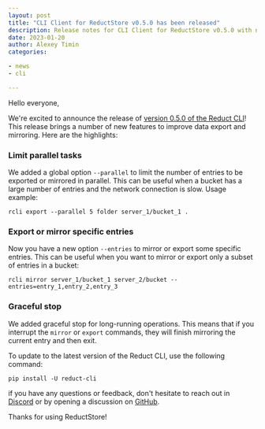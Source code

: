 ```yaml
---
layout: post
title: "CLI Client for ReductStore v0.5.0 has been released"
description: Release notes for CLI Client for ReductStore v0.5.0 with new features to improve data export and mirroring
date: 2023-01-20
author: Alexey Timin
categories:

- news
- cli

---
```


Hello everyone,

We're excited to announce the release
of [version 0.5.0 of the Reduct CLI](https://github.com/reductstore/reduct-cli/releases/tag/v0.5.0)!
This release brings a number of new features to improve data export and mirroring. Here are the highlights:


### Limit parallel tasks

We added a global option `--parallel` to limit the number of entries to be exported or mirrored in parallel. This can be
useful when a bucket has a large number of entries and the network connection is slow. Usage example:

```
rcli export --parallel 5 folder server_1/bucket_1 . 
```

<!--more-->

### Export or mirror specific entries

Now you have a new option `--entries` to mirror or export some specific entries. This can be useful when you want to
mirror or export only a subset of entries in a bucket:

```
rcli mirror server_1/bucket_1 server_2/bucket --entries=entry_1,entry_2,entry_3
```

### Graceful stop

We added graceful stop for long-running operations. This means that if you interrupt the `mirror` or `export` commands,
they will finish mirroring the current entry and then exit.


To update to the latest version of the Reduct CLI, use the following command:

```
pip install -U reduct-cli
```

if you have any questions or feedback, don't hesitate to reach out in [Discord](https://discord.gg/8wPtPGJYsn)
or by opening a discussion on [GitHub](https://github.com/reductstore/reductstore/discussions).

Thanks for using ReductStore!